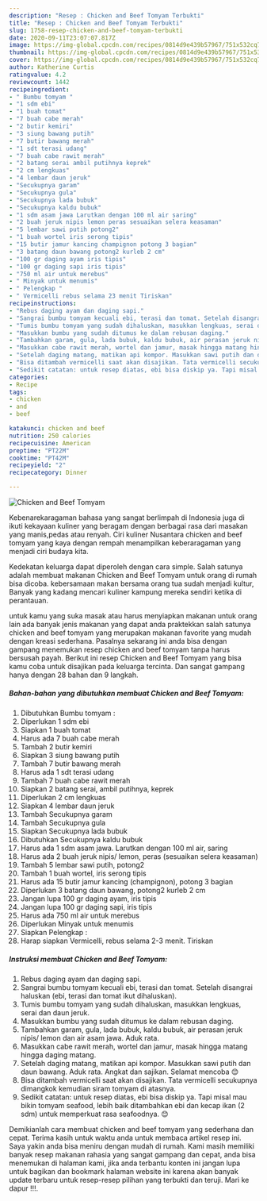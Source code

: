 ```yaml
---
description: "Resep : Chicken and Beef Tomyam Terbukti"
title: "Resep : Chicken and Beef Tomyam Terbukti"
slug: 1758-resep-chicken-and-beef-tomyam-terbukti
date: 2020-09-11T23:07:07.817Z
image: https://img-global.cpcdn.com/recipes/0814d9e439b57967/751x532cq70/chicken-and-beef-tomyam-foto-resep-utama.jpg
thumbnail: https://img-global.cpcdn.com/recipes/0814d9e439b57967/751x532cq70/chicken-and-beef-tomyam-foto-resep-utama.jpg
cover: https://img-global.cpcdn.com/recipes/0814d9e439b57967/751x532cq70/chicken-and-beef-tomyam-foto-resep-utama.jpg
author: Katherine Curtis
ratingvalue: 4.2
reviewcount: 1442
recipeingredient:
- " Bumbu tomyam "
- "1 sdm ebi"
- "1 buah tomat"
- "7 buah cabe merah"
- "2 butir kemiri"
- "3 siung bawang putih"
- "7 butir bawang merah"
- "1 sdt terasi udang"
- "7 buah cabe rawit merah"
- "2 batang serai ambil putihnya keprek"
- "2 cm lengkuas"
- "4 lembar daun jeruk"
- "Secukupnya garam"
- "Secukupnya gula"
- "Secukupnya lada bubuk"
- "Secukupnya kaldu bubuk"
- "1 sdm asam jawa Larutkan dengan 100 ml air saring"
- "2 buah jeruk nipis lemon peras sesuaikan selera keasaman"
- "5 lembar sawi putih potong2"
- "1 buah wortel iris serong tipis"
- "15 butir jamur kancing champignon potong 3 bagian"
- "3 batang daun bawang potong2 kurleb 2 cm"
- "100 gr daging ayam iris tipis"
- "100 gr daging sapi iris tipis"
- "750 ml air untuk merebus"
- " Minyak untuk menumis"
- " Pelengkap "
- " Vermicelli rebus selama 23 menit Tiriskan"
recipeinstructions:
- "Rebus daging ayam dan daging sapi."
- "Sangrai bumbu tomyam kecuali ebi, terasi dan tomat. Setelah disangrai haluskan (ebi, terasi dan tomat ikut dihaluskan)."
- "Tumis bumbu tomyam yang sudah dihaluskan, masukkan lengkuas, serai dan daun jeruk."
- "Masukkan bumbu yang sudah ditumus ke dalam rebusan daging."
- "Tambahkan garam, gula, lada bubuk, kaldu bubuk, air perasan jeruk nipis/ lemon dan air asam jawa. Aduk rata."
- "Masukkan cabe rawit merah, wortel dan jamur, masak hingga matang hingga daging matang."
- "Setelah daging matang, matikan api kompor. Masukkan sawi putih dan daun bawang. Aduk rata. Angkat dan sajikan. Selamat mencoba 😊"
- "Bisa ditambah vermicelli saat akan disajikan. Tata vermicelli secukupnya dimangkok kemudian siram tomyam di atasnya."
- "Sedikit catatan: untuk resep diatas, ebi bisa diskip ya. Tapi misal mau bikin tomyam seafood, lebih baik ditambahkan ebi dan kecap ikan (2 sdm) untuk memperkuat rasa seafoodnya. 😊"
categories:
- Recipe
tags:
- chicken
- and
- beef

katakunci: chicken and beef 
nutrition: 250 calories
recipecuisine: American
preptime: "PT22M"
cooktime: "PT42M"
recipeyield: "2"
recipecategory: Dinner

---
```



![Chicken and Beef Tomyam](https://img-global.cpcdn.com/recipes/0814d9e439b57967/751x532cq70/chicken-and-beef-tomyam-foto-resep-utama.jpg)

Kebenarekaragaman bahasa yang sangat berlimpah di Indonesia juga di ikuti kekayaan kuliner yang beragam dengan berbagai rasa dari masakan yang manis,pedas atau renyah. Ciri kuliner Nusantara chicken and beef tomyam yang kaya dengan rempah menampilkan keberaragaman yang menjadi ciri budaya kita.


Kedekatan keluarga dapat diperoleh dengan cara simple. Salah satunya adalah membuat makanan Chicken and Beef Tomyam untuk orang di rumah bisa dicoba. kebersamaan makan bersama orang tua sudah menjadi kultur, Banyak yang kadang mencari kuliner kampung mereka sendiri ketika di perantauan.



untuk kamu yang suka masak atau harus menyiapkan makanan untuk orang lain ada banyak jenis makanan yang dapat anda praktekkan salah satunya chicken and beef tomyam yang merupakan makanan favorite yang mudah dengan kreasi sederhana. Pasalnya sekarang ini anda bisa dengan gampang menemukan resep chicken and beef tomyam tanpa harus bersusah payah.
Berikut ini resep Chicken and Beef Tomyam yang bisa kamu coba untuk disajikan pada keluarga tercinta. Dan sangat gampang hanya dengan 28 bahan dan 9 langkah.


<!--inarticleads1-->

##### Bahan-bahan yang dibutuhkan membuat Chicken and Beef Tomyam:

1. Dibutuhkan  Bumbu tomyam :
1. Diperlukan 1 sdm ebi
1. Siapkan 1 buah tomat
1. Harus ada 7 buah cabe merah
1. Tambah 2 butir kemiri
1. Siapkan 3 siung bawang putih
1. Tambah 7 butir bawang merah
1. Harus ada 1 sdt terasi udang
1. Tambah 7 buah cabe rawit merah
1. Siapkan 2 batang serai, ambil putihnya, keprek
1. Diperlukan 2 cm lengkuas
1. Siapkan 4 lembar daun jeruk
1. Tambah Secukupnya garam
1. Tambah Secukupnya gula
1. Siapkan Secukupnya lada bubuk
1. Dibutuhkan Secukupnya kaldu bubuk
1. Harus ada 1 sdm asam jawa. Larutkan dengan 100 ml air, saring
1. Harus ada 2 buah jeruk nipis/ lemon, peras (sesuaikan selera keasaman)
1. Tambah 5 lembar sawi putih, potong2
1. Tambah 1 buah wortel, iris serong tipis
1. Harus ada 15 butir jamur kancing (champignon), potong 3 bagian
1. Diperlukan 3 batang daun bawang, potong2 kurleb 2 cm
1. Jangan lupa 100 gr daging ayam, iris tipis
1. Jangan lupa 100 gr daging sapi, iris tipis
1. Harus ada 750 ml air untuk merebus
1. Diperlukan  Minyak untuk menumis
1. Siapkan  Pelengkap :
1. Harap siapkan  Vermicelli, rebus selama 2-3 menit. Tiriskan




<!--inarticleads2-->

##### Instruksi membuat  Chicken and Beef Tomyam:

1. Rebus daging ayam dan daging sapi.
1. Sangrai bumbu tomyam kecuali ebi, terasi dan tomat. Setelah disangrai haluskan (ebi, terasi dan tomat ikut dihaluskan).
1. Tumis bumbu tomyam yang sudah dihaluskan, masukkan lengkuas, serai dan daun jeruk.
1. Masukkan bumbu yang sudah ditumus ke dalam rebusan daging.
1. Tambahkan garam, gula, lada bubuk, kaldu bubuk, air perasan jeruk nipis/ lemon dan air asam jawa. Aduk rata.
1. Masukkan cabe rawit merah, wortel dan jamur, masak hingga matang hingga daging matang.
1. Setelah daging matang, matikan api kompor. Masukkan sawi putih dan daun bawang. Aduk rata. Angkat dan sajikan. Selamat mencoba 😊
1. Bisa ditambah vermicelli saat akan disajikan. Tata vermicelli secukupnya dimangkok kemudian siram tomyam di atasnya.
1. Sedikit catatan: untuk resep diatas, ebi bisa diskip ya. Tapi misal mau bikin tomyam seafood, lebih baik ditambahkan ebi dan kecap ikan (2 sdm) untuk memperkuat rasa seafoodnya. 😊




Demikianlah cara membuat chicken and beef tomyam yang sederhana dan cepat. Terima kasih untuk waktu anda untuk membaca artikel resep ini. Saya yakin anda bisa meniru dengan mudah di rumah. Kami masih memiliki banyak resep makanan rahasia yang sangat gampang dan cepat, anda bisa menemukan di halaman kami, jika anda terbantu konten ini jangan lupa untuk bagikan dan bookmark halaman website ini karena akan banyak update terbaru untuk resep-resep pilihan yang terbukti dan teruji. Mari ke dapur !!!. 
